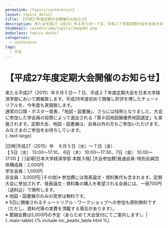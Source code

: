 ```yaml
---
permalink: /topics/conference/2
layout: topics_detail
title: 【平成27年度定期大会開催のお知らせ】
description: 来たる平成27（2015）年８月５日～７日、平成２７年度定期大会を日本大学経済学部において開催致します。
thumbnail: /assets/img/topics/image01.png
bodyclass: topics-detail
categories:
  - conference
tags:
  - 大会
---
```


# 【平成27年度定期大会開催のお知らせ】

来たる平成27（2015）年８月５日～７日、平成２７年度定期大会を日本大学経済学部において開催致します。平成26年度初めて開催し好評を博したチュートリアルを、今年度も実施致します。<br> 
通常の口頭・ポスター発表、「地図・図書展」、さらには恒例となりました、大会に参加した学会員の投票によって選出される「第８回地図展優秀地図選定」も実施されます。定期大会、地図・図書展は、会員以外の方もご参加いただけます。<br>
みなさまのご参加をお待ちしています。<br>
{:.text-large}

|日時|平成27（2015）年　８月５日（水）～７日（金）<br>【 5日（水） 13:00～17:10， 6日（木） 10:00～17:30，7日（金） 10:00～17:00 】|
|会場|日本大学経済学部 本館３階|
|大会参加費|普通会員･特別会員団体構成員：2,000円<br>学生会員：1,000円<br>非会員：3,000円|
|その他|※ 参加費には発表論文・資料集代も含まれます。定期大会に参加されず、発表論文・資料集の購入を希望される会員には、一冊700円（送料込）で頒布します。<br>※ 地図・図書展示のみの見学は無料です。<br>※ 5日に開催されるチュートリアル・ワークショップへの参加も原則無料です（ただし、資料代等の実費を頂戴する場合があります）。<br>※ 懇親会費は5,000円の予定（あらためて大会受付にてご案内します）。|
{:.main-table}
{% include inc_peatix_table.html %}

